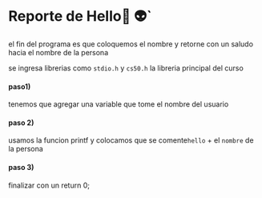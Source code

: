 # Reporte de Hello:yellow_heart: :alien:`
el fin del programa es que coloquemos el nombre y retorne con un saludo hacia el nombre de la persona

se ingresa librerias como `stdio.h` y `cs50.h` la libreria principal del curso

####  paso1) 
tenemos que agregar una variable que tome el nombre del usuario
#### paso 2)
usamos la funcion printf y colocamos que se comente`hello` + el `nombre` de la persona
#### paso 3) 
finalizar con un return 0; 
